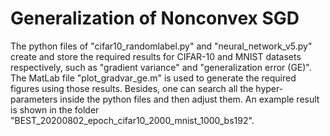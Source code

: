 # Generalization of Nonconvex SGD
The python files of "cifar10_randomlabel.py" and "neural_network_v5.py" create and store the required results for CIFAR-10 and MNIST datasets respectively, such as "gradient variance" and "generalization error (GE)". The MatLab file "plot_gradvar_ge.m" is used to generate the required figures using those results. Besides, one can search all the hyper-parameters inside the python files and then adjust them. An example result is shown in the folder "BEST_20200802_epoch_cifar10_2000_mnist_1000_bs192".
